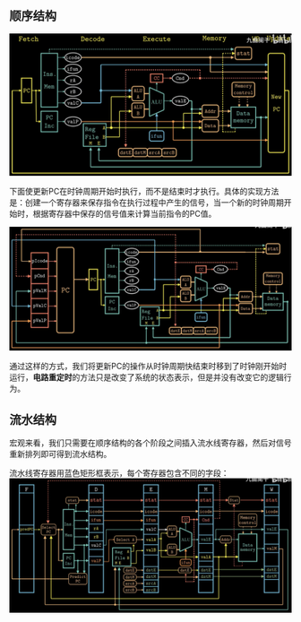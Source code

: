 ## 顺序结构
![](storage%20bag/Screenshot%202024-02-27%20at%2017.52.02.png)

下面使更新PC在时钟周期开始时执行，而不是结束时才执行。具体的实现方法是：创建一个寄存器来保存指令在执行过程中产生的信号，当一个新的时钟周期开始时，根据寄存器中保存的信号值来计算当前指令的PC值。

![](storage%20bag/Screenshot%202024-02-27%20at%2017.55.30.png)

通过这样的方式，我们将更新PC的操作从时钟周期快结束时移到了时钟刚开始时运行，**电路重定时**的方法只是改变了系统的状态表示，但是并没有改变它的逻辑行为。

## 流水结构

宏观来看，我们只需要在顺序结构的各个阶段之间插入流水线寄存器，然后对信号重新排列即可得到流水结构。

流水线寄存器用蓝色矩形框表示，每个寄存器包含不同的字段：
![](storage%20bag/Screenshot%202024-02-27%20at%2018.07.54.png)